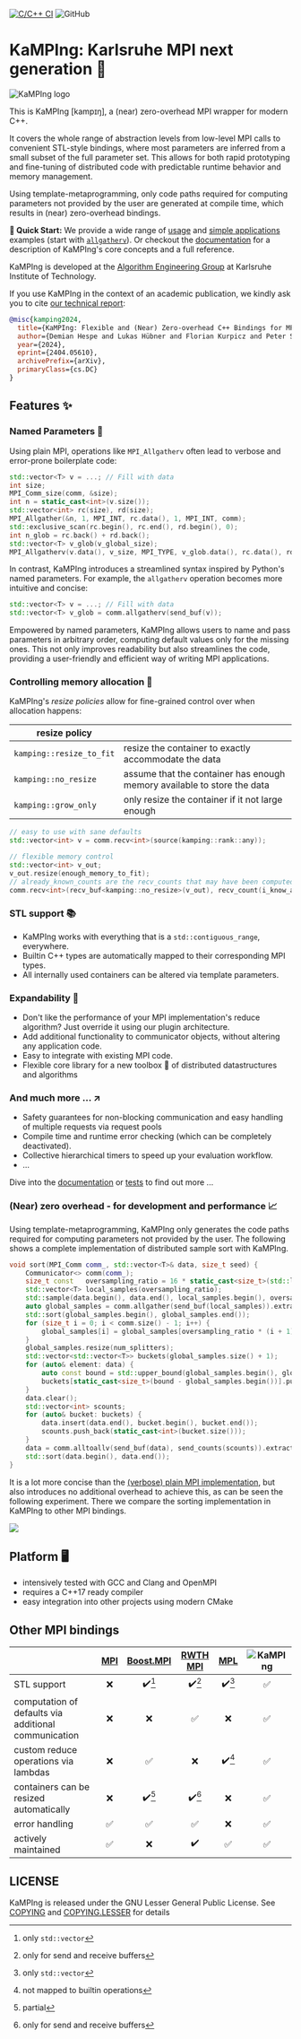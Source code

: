 [![C/C++ CI](https://github.com/kamping-site/kamping/actions/workflows/build.yml/badge.svg)](https://github.com/kamping-site/kamping/actions/workflows/build.yml)
![GitHub](https://img.shields.io/github/license/kamping-site/kamping)
# KaMPIng: Karlsruhe MPI next generation :rocket:

![KaMPIng logo](./docs/images/logo.svg)

This is KaMPIng [kampɪŋ], a (near) zero-overhead MPI wrapper for modern C++.

It covers the whole range of abstraction levels from low-level MPI calls to
convenient STL-style bindings, where most parameters are inferred from a small
subset of the full parameter set. This allows for both rapid prototyping and
fine-tuning of distributed code with predictable runtime behavior and memory
management.

Using template-metaprogramming, only code paths required for computing
parameters not provided by the user are generated at compile time, which results in (near) zero-overhead
bindings.

**:running: Quick Start:** We provide a wide range of [usage](./examples/usage) and [simple applications](./examples/applications) examples (start with [`allgatherv`](./examples/usage/allgatherv_example.cpp)). Or checkout the [documentation](https://kamping-site.github.io/kamping/) for a description of KaMPIng's core concepts and a full reference.

KaMPIng is developed at the [Algorithm Engineering
Group](https://ae.iti.kit.edu/english/index.php) at Karlsruhe Institute of
Technology.

If you use KaMPIng in the context of an academic publication, we kindly ask you to cite [our technical report](https://arxiv.org/abs/2404.05610):

``` bibtex
@misc{kamping2024,
  title={KaMPIng: Flexible and (Near) Zero-overhead C++ Bindings for MPI},
  author={Demian Hespe and Lukas Hübner and Florian Kurpicz and Peter Sanders and Matthias Schimek and Daniel Seemaier and Christoph Stelz and Tim Niklas Uhl},
  year={2024},
  eprint={2404.05610},
  archivePrefix={arXiv},
  primaryClass={cs.DC}
}
```

## Features :sparkles:
### Named Parameters :speech_balloon:
Using plain MPI, operations like `MPI_Allgatherv` often lead to verbose and error-prone boilerplate code:

``` c++
std::vector<T> v = ...; // Fill with data
int size;
MPI_Comm_size(comm, &size);
int n = static_cast<int>(v.size());
std::vector<int> rc(size), rd(size);
MPI_Allgather(&n, 1, MPI_INT, rc.data(), 1, MPI_INT, comm);
std::exclusive_scan(rc.begin(), rc.end(), rd.begin(), 0);
int n_glob = rc.back() + rd.back();
std::vector<T> v_glob(v_global_size);
MPI_Allgatherv(v.data(), v_size, MPI_TYPE, v_glob.data(), rc.data(), rd.data(), MPI_TYPE, comm);

```

In contrast, KaMPIng introduces a streamlined syntax inspired by Python's named parameters. For example, the `allgatherv` operation becomes more intuitive and concise:

```c++
std::vector<T> v = ...; // Fill with data
std::vector<T> v_glob = comm.allgatherv(send_buf(v));
```

Empowered by named parameters, KaMPIng allows users to name and pass parameters in arbitrary order, computing default values only for the missing ones. This not only improves readability but also streamlines the code, providing a user-friendly and efficient way of writing MPI applications.

### Controlling memory allocation :floppy_disk:
KaMPIng's *resize policies* allow for fine-grained control over when allocation happens:

| resize policy            |                                                                         |
|--------------------------|-------------------------------------------------------------------------|
| `kamping::resize_to_fit` | resize the container to exactly accommodate the data                    |
| `kamping::no_resize`     | assume that the container has enough memory available to store the data |
| `kamping::grow_only`     | only resize the container if it not large enough                        |


``` c++
// easy to use with sane defaults
std::vector<int> v = comm.recv<int>(source(kamping::rank::any));

// flexible memory control
std::vector<int> v_out;
v_out.resize(enough_memory_to_fit);
// already_known_counts are the recv_counts that may have been computed already earlier and thus do not need to be computed again
comm.recv<int>(recv_buf<kamping::no_resize>(v_out), recv_count(i_know_already_know_that), source(kamping::rank::any));
```

### STL support :books:
- KaMPIng works with everything that is a `std::contiguous_range`, everywhere.
- Builtin C++ types are automatically mapped to their corresponding MPI types. 
- All internally used containers can be altered via template parameters.
### Expandability :jigsaw:
- Don't like the performance of your MPI implementation's reduce algorithm? Just override it using our plugin architecture.
- Add additional functionality to communicator objects, without altering any application code.
- Easy to integrate with existing MPI code.
- Flexible core library for a new toolbox :toolbox: of distributed datastructures and algorithms

### And much more ... :arrow_upper_right:
- Safety guarantees for non-blocking communication and easy handling of multiple requests via request pools
- Compile time and runtime error checking (which can be completely deactivated).
- Collective hierarchical timers to speed up your evaluation workflow.
- ...

Dive into the [documentation](https://kamping-site.github.io/kamping/) or [tests](https://github.com/kamping-site/kamping/tree/main/tests) to find out more ...

### (Near) zero overhead - for development and performance :chart_with_upwards_trend:
Using template-metaprogramming, KaMPIng only generates the code paths required for computing parameters not provided by the user. 
The following shows a complete implementation of distributed sample sort with KaMPIng. 

```c++
void sort(MPI_Comm comm_, std::vector<T>& data, size_t seed) {
    Communicator<> comm(comm_);
    size_t const   oversampling_ratio = 16 * static_cast<size_t>(std::log2(comm.size())) + 1;
    std::vector<T> local_samples(oversampling_ratio);
    std::sample(data.begin(), data.end(), local_samples.begin(), oversampling_ratio, std::mt19937{seed});
    auto global_samples = comm.allgather(send_buf(local_samples)).extract_recv_buffer();
    std::sort(global_samples.begin(), global_samples.end());
    for (size_t i = 0; i < comm.size() - 1; i++) {
        global_samples[i] = global_samples[oversampling_ratio * (i + 1)];
    }
    global_samples.resize(num_splitters);
    std::vector<std::vector<T>> buckets(global_samples.size() + 1);
    for (auto& element: data) {
        auto const bound = std::upper_bound(global_samples.begin(), global_samples.end(), element);
        buckets[static_cast<size_t>(bound - global_samples.begin())].push_back(element);
    }
    data.clear();
    std::vector<int> scounts;
    for (auto& bucket: buckets) {
        data.insert(data.end(), bucket.begin(), bucket.end());
        scounts.push_back(static_cast<int>(bucket.size()));
    }
    data = comm.alltoallv(send_buf(data), send_counts(scounts)).extract_recv_buffer();
    std::sort(data.begin(), data.end());
}
```
It is a lot more concise than the [(verbose) plain MPI implementation](./examples/applications/sample-sort/mpi.hpp), but also introduces no additional overhead to achieve this, as can be seen the following experiment. There we compare the sorting implementation in KaMPIng to other MPI bindings.

![](./plot.svg)
## Platform :desktop_computer:
- intensively tested with GCC and Clang and OpenMPI
- requires a C++17 ready compiler
- easy integration into other projects using modern CMake
   
## Other MPI bindings
|                                                      | [MPI](https://www.mpi-forum.org/) | [Boost.MPI](https://www.boost.org/doc/libs/1_84_0/doc/html/mpi.html) | [RWTH MPI](https://github.com/VRGroupRWTH/mpi) | [MPL](https://github.com/rabauke/mpl) | ![KaMPIng](./docs/images/icon.svg) |
|------------------------------------------------------|:---------------------------------:|:--------------------------------------------------------------------:|:----------------------------------------------:|:-------------------------------------:|:-----------------------------------------------:|
| STL support                                          | :x:                               | :heavy_check_mark:[^2]                                               | :heavy_check_mark:[^3]                         | :heavy_check_mark:[^2]                | :white_check_mark:                              |
| computation of defaults via additional communication | :x:                               | :x:                                                                  | :white_check_mark:                             | :x:                                   | :white_check_mark:                              |
| custom reduce operations via lambdas                 | :x:                               | :white_check_mark:                                                   | :x:                                            | :heavy_check_mark:[^4]                | :white_check_mark:                              |
| containers can be resized automatically              | :x:                               | :heavy_check_mark:[^1]                                               | :heavy_check_mark:[^3]                         | :x:                                   | :white_check_mark:                              |
| error handling                                       | :white_check_mark:                | :white_check_mark:                                                   | :white_check_mark:                             | :x:                                   | :white_check_mark:                              |
| actively maintained                                  | :white_check_mark:                | :x:                                                                  | :heavy_check_mark:                             | :white_check_mark:                    | :white_check_mark:                              |

[^1]: partial 

[^2]: only `std::vector` 

[^3]: only for send and receive buffers

[^4]: not mapped to builtin operations

## LICENSE
KaMPIng is released under the GNU Lesser General Public License. See [COPYING](COPYING) and [COPYING.LESSER](COPYING.LESSER) for details
